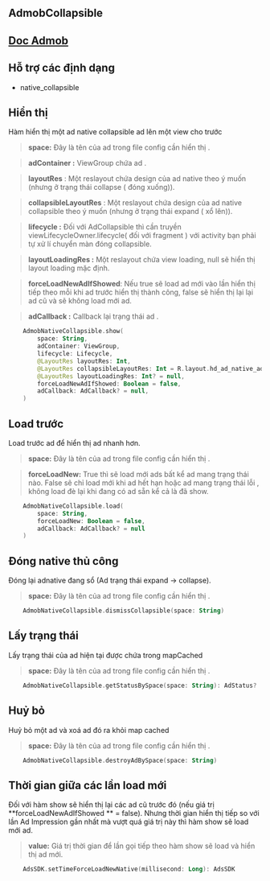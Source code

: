 ## AdmobCollapsible

##  [Doc Admob](https://developers.google.com/admob/android/native?hl=vi)

## **Hỗ trợ các định dạng**

- native_collapsible

## **Hiển thị**

Hàm hiển thị một ad native collapsible ad lên một view cho trước

> **space:** Đây là tên của ad trong file config cần hiển thị .

> **adContainer :** ViewGroup chứa ad .

> **layoutRes** : Một reslayout chứa design của ad native theo ý muốn (nhưng ở trạng thái collapse  ( đóng xuống)).

> **collapsibleLayoutRes** : Một reslayout chứa design của ad native collapsible theo ý muốn (nhưng ở trạng thái expand  ( xổ lên)).

> **lifecycle :** Đối với AdCollapsible thì cần truyền viewLifecycleOwner.lifecycle( đối với fragment ) với activity bạn phải tự xử lí chuyển màn đóng collapsible.

> **layoutLoadingRes :** Một reslayout chứa view loading, null sẽ hiển thị layout loading mặc định.

> **forceLoadNewAdIfShowed**: Nếu true sẽ load ad mới  vào lần hiển thị tiếp theo mỗi khi ad trước hiển thị thành công, false sẽ hiển thị lại lại ad cũ và sẽ không load mới ad.

> **adCallback :**  Callback lại trạng thái ad .

```kotlin
    AdmobNativeCollapsible.show(
        space: String,
        adContainer: ViewGroup,
        lifecycle: Lifecycle,
        @LayoutRes layoutRes: Int,
        @LayoutRes collapsibleLayoutRes: Int = R.layout.hd_ad_native_ads_large_collap_demo,
        @LayoutRes layoutLoadingRes: Int? = null,
        forceLoadNewAdIfShowed: Boolean = false,
        adCallback: AdCallback? = null,
    )
```

## **Load trước**

Load trước ad để hiển thị ad nhanh hơn.

> **space:** Đây là tên của ad trong file config cần hiển thị .

> **forceLoadNew:** True thì sẽ  load mới ads bất kể ad mang trạng thái nào. False sẽ chỉ load mới khi ad hết hạn  hoặc ad mang trạng thái lỗi , không load đè lại khi đang có ad sẵn kể cả là đã show.

```kotlin
    AdmobNativeCollapsible.load(
        space: String,  
        forceLoadNew: Boolean = false,  
        adCallback: AdCallback? = null
    )
```

## **Đóng native thủ công**

Đóng lại adnative đang sổ (Ad trạng thái expand -> collapse).

> **space:** Đây là tên của ad trong file config cần hiển thị .


```kotlin
    AdmobNativeCollapsible.dismissCollapsible(space: String)
```

## **Lấy trạng thái**

Lấy trạng thái của ad hiện tại được chứa trong mapCached

> **space:** Đây là tên của ad trong file config cần hiển thị .

```kotlin
	AdmobNativeCollapsible.getStatusBySpace(space: String): AdStatus?
```

## **Huỷ bỏ**

Huỷ bỏ một ad và xoá ad đó ra khỏi map cached

> **space:** Đây là tên của ad trong file config cần hiển thị .

```kotlin
	AdmobNativeCollapsible.destroyAdBySpace(space: String)
```

## **Thời gian giữa các lần load mới**

Đối với hàm show sẽ hiển thị lại các ad cũ trước đó (nếu giá trị **forceLoadNewAdIfShowed ** = false). Nhưng thời gian hiển thị tiếp so với lần Ad Impression gần nhất  mà vượt quá giá trị này thì hàm show sẽ load mới ad.

> **value:** Giá trị  thời gian để lần gọi tiếp theo hàm show sẽ load và hiển thị ad mới.

```kotlin
	AdsSDK.setTimeForceLoadNewNative(millisecond: Long): AdsSDK
```
